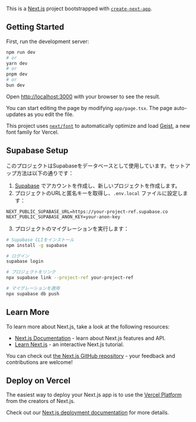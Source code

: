This is a [Next.js](https://nextjs.org) project bootstrapped with [`create-next-app`](https://nextjs.org/docs/app/api-reference/cli/create-next-app).

## Getting Started

First, run the development server:

```bash
npm run dev
# or
yarn dev
# or
pnpm dev
# or
bun dev
```

Open [http://localhost:3000](http://localhost:3000) with your browser to see the result.

You can start editing the page by modifying `app/page.tsx`. The page auto-updates as you edit the file.

This project uses [`next/font`](https://nextjs.org/docs/app/building-your-application/optimizing/fonts) to automatically optimize and load [Geist](https://vercel.com/font), a new font family for Vercel.

## Supabase Setup

このプロジェクトはSupabaseをデータベースとして使用しています。セットアップ方法は以下の通りです：

1. [Supabase](https://supabase.com/) でアカウントを作成し、新しいプロジェクトを作成します。
2. プロジェクトのURLと匿名キーを取得し、`.env.local` ファイルに設定します：

```
NEXT_PUBLIC_SUPABASE_URL=https://your-project-ref.supabase.co
NEXT_PUBLIC_SUPABASE_ANON_KEY=your-anon-key
```

3. プロジェクトのマイグレーションを実行します：

```bash
# Supabase CLIをインストール
npm install -g supabase

# ログイン
supabase login

# プロジェクトをリンク
npx supabase link --project-ref your-project-ref

# マイグレーションを適用
npx supabase db push
```

## Learn More

To learn more about Next.js, take a look at the following resources:

- [Next.js Documentation](https://nextjs.org/docs) - learn about Next.js features and API.
- [Learn Next.js](https://nextjs.org/learn) - an interactive Next.js tutorial.

You can check out [the Next.js GitHub repository](https://github.com/vercel/next.js) - your feedback and contributions are welcome!

## Deploy on Vercel

The easiest way to deploy your Next.js app is to use the [Vercel Platform](https://vercel.com/new?utm_medium=default-template&filter=next.js&utm_source=create-next-app&utm_campaign=create-next-app-readme) from the creators of Next.js.

Check out our [Next.js deployment documentation](https://nextjs.org/docs/app/building-your-application/deploying) for more details.
